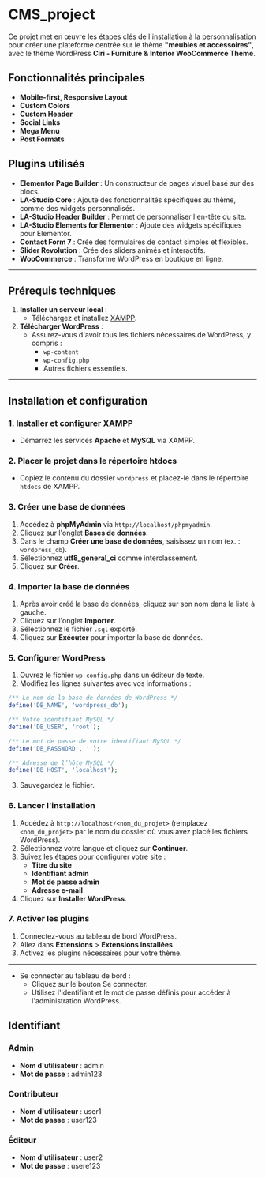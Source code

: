 # CMS_project

 Ce projet met en œuvre les étapes clés de l'installation à la personnalisation pour créer une plateforme centrée sur le thème **"meubles et accessoires"**, avec le thème WordPress **Ciri - Furniture & Interior WooCommerce Theme**.

## Fonctionnalités principales
- **Mobile-first, Responsive Layout**
- **Custom Colors**
- **Custom Header**
- **Social Links**
- **Mega Menu**
- **Post Formats**

## Plugins utilisés
- **Elementor Page Builder** : Un constructeur de pages visuel basé sur des blocs.
- **LA-Studio Core** : Ajoute des fonctionnalités spécifiques au thème, comme des widgets personnalisés.
- **LA-Studio Header Builder** : Permet de personnaliser l'en-tête du site.
- **LA-Studio Elements for Elementor** : Ajoute des widgets spécifiques pour Elementor.
- **Contact Form 7** : Crée des formulaires de contact simples et flexibles.
- **Slider Revolution** : Crée des sliders animés et interactifs.
- **WooCommerce** : Transforme WordPress en boutique en ligne.

---

## Prérequis techniques
1. **Installer un serveur local** :
   - Téléchargez et installez [XAMPP](https://www.apachefriends.org/download.html).
2. **Télécharger WordPress** :
   - Assurez-vous d'avoir tous les fichiers nécessaires de WordPress, y compris :
     - `wp-content`
     - `wp-config.php`
     - Autres fichiers essentiels.

---

## Installation et configuration

### 1. Installer et configurer XAMPP
- Démarrez les services **Apache** et **MySQL** via XAMPP.

### 2. Placer le projet dans le répertoire htdocs
- Copiez le contenu du dossier `wordpress` et placez-le dans le répertoire `htdocs` de XAMPP.

### 3. Créer une base de données
1. Accédez à **phpMyAdmin** via `http://localhost/phpmyadmin`.
2. Cliquez sur l'onglet **Bases de données**.
3. Dans le champ **Créer une base de données**, saisissez un nom (ex. : `wordpress_db`).
4. Sélectionnez **utf8_general_ci** comme interclassement.
5. Cliquez sur **Créer**.

### 4. Importer la base de données
1. Après avoir créé la base de données, cliquez sur son nom dans la liste à gauche.
2. Cliquez sur l'onglet **Importer**.
3. Sélectionnez le fichier `.sql` exporté.
4. Cliquez sur **Exécuter** pour importer la base de données.

### 5. Configurer WordPress
1. Ouvrez le fichier `wp-config.php` dans un éditeur de texte.
2. Modifiez les lignes suivantes avec vos informations :

```php
/** Le nom de la base de données de WordPress */
define('DB_NAME', 'wordpress_db');

/** Votre identifiant MySQL */
define('DB_USER', 'root');

/** Le mot de passe de votre identifiant MySQL */
define('DB_PASSWORD', '');

/** Adresse de l’hôte MySQL */
define('DB_HOST', 'localhost');
```
3. Sauvegardez le fichier.

### 6. Lancer l'installation
1. Accédez à `http://localhost/<nom_du_projet>` (remplacez `<nom_du_projet>` par le nom du dossier où vous avez placé les fichiers WordPress).
2. Sélectionnez votre langue et cliquez sur **Continuer**.
3. Suivez les étapes pour configurer votre site :
   - **Titre du site**
   - **Identifiant admin**
   - **Mot de passe admin**
   - **Adresse e-mail**
4. Cliquez sur **Installer WordPress**.
   
### 7. Activer les plugins
1. Connectez-vous au tableau de bord WordPress.
2. Allez dans **Extensions** > **Extensions installées**.
3. Activez les plugins nécessaires pour votre thème.

---

- Se connecter au tableau de bord :
  * Cliquez sur le bouton Se connecter.
  * Utilisez l'identifiant et le mot de passe définis pour accéder à l'administration WordPress.

## Identifiant

### Admin
- **Nom d'utilisateur** : admin
- **Mot de passe** : admin123

### Contributeur
- **Nom d'utilisateur** : user1
- **Mot de passe** : user123

### Éditeur
- **Nom d'utilisateur** : user2
- **Mot de passe** : usere123

